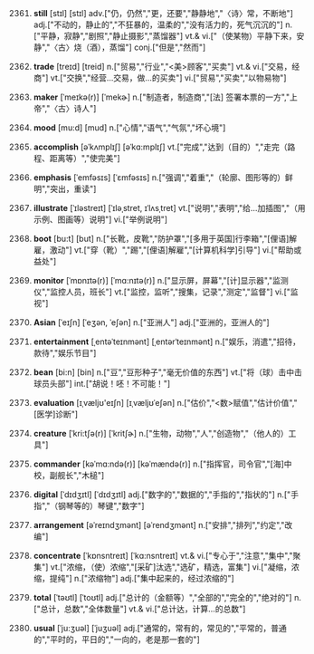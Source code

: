 2361. **still**
[stɪl]  [stɪl]
adv.["仍，仍然","更，还要","静静地","〈诗〉常，不断地"]  adj.["不动的，静止的","不狂暴的，温柔的","没有活力的，死气沉沉的"]  n.["平静，寂静","剧照","静止摄影","蒸馏器"]  vt.& vi.["（使某物）平静下来，安静","〈古〉烧（酒），蒸馏"]  conj.["但是","然而"]  

2362. **trade**
[treɪd]  [treid]
n.["贸易","行业","<美>顾客","买卖"]  vt.& vi.["交易，经商"]  vt.["交换","经营…交易，做…的买卖"]  vi.["贸易","买卖","以物易物"]  

2363. **maker**
[ˈmeɪkə(r)]  [ˈmekɚ]
n.["制造者，制造商","[法] 签署本票的一方","上帝","〈古〉诗人"]  

2364. **mood**
[mu:d]  [mud]
n.["心情","语气","气氛","坏心境"]  

2365. **accomplish**
[əˈkʌmplɪʃ]  [əˈkɑ:mplɪʃ]
vt.["完成","达到（目的）","走完（路程、距离等）","使完美"]  

2366. **emphasis**
[ˈemfəsɪs]  [ˈɛmfəsɪs]
n.["强调","着重","（轮廓、图形等的）鲜明","突出，重读"]  

2367. **illustrate**
[ˈɪləstreɪt]  [ˈɪləˌstret, ɪˈlʌsˌtret]
vt.["说明","表明","给…加插图","（用示例、图画等）说明"]  vi.["举例说明"]  

2368. **boot**
[bu:t]  [but]
n.["长靴，皮靴","防护罩","[多用于英国]行李箱","[俚语]解雇，激动"]  vt.["穿（靴）","踢","[俚语]解雇","[计算机科学]引导"]  vi.["帮助或益处"]  

2369. **monitor**
[ˈmɒnɪtə(r)]  [ˈmɑ:nɪtə(r)]
n.["显示屏，屏幕","[计]显示器","监测仪","监控人员，班长"]  vt.["监控，监听","搜集，记录","测定","监督"]  vi.["监视"]  

2370. **Asian**
[ˈeɪʃn]  [ˈeʒən, ˈeʃən]
n.["亚洲人"]  adj.["亚洲的，亚洲人的"]  

2371. **entertainment**
[ˌentəˈteɪnmənt]  [ˌentərˈteɪnmənt]
n.["娱乐，消遣","招待，款待","娱乐节目"]  

2372. **bean**
[bi:n]  [bin]
n.["豆","豆形种子","毫无价值的东西"]  vt.["将（球）击中击球员头部"]  int.["胡说！呸！不可能！"]  

2373. **evaluation**
[ɪˌvæljʊ'eɪʃn]  [ɪˌvæljʊˈeʃən]
n.["估价","<数>赋值","估计价值","[医学]诊断"]  

2374. **creature**
[ˈkri:tʃə(r)]  [ˈkritʃɚ]
n.["生物，动物","人","创造物","（他人的）工具"]  

2375. **commander**
[kəˈmɑ:ndə(r)]  [kəˈmændə(r)]
n.["指挥官，司令官","[海]中校，副舰长","木槌"]  

2376. **digital**
[ˈdɪdʒɪtl]  [ˈdɪdʒɪtl]
adj.["数字的","数据的","手指的","指状的"]  n.["手指","（钢琴等的）琴键","数字"]  

2377. **arrangement**
[əˈreɪndʒmənt]  [əˈrendʒmənt]
n.["安排","排列","约定","改编"]  

2378. **concentrate**
[ˈkɒnsntreɪt]  [ˈkɑ:nsntreɪt]
vt.& vi.["专心于","注意","集中","聚集"]  vt.["浓缩，（使）浓缩","[采矿]汰选","选矿，精选，富集"]  vi.["凝缩，浓缩，提纯"]  n.["浓缩物"]  adj.["集中起来的，经过浓缩的"]  

2379. **total**
[ˈtəʊtl]  [ˈtoʊtl]
adj.["总计的（金额等）","全部的","完全的","绝对的"]  n.["总计，总数","全体数量"]  vt.& vi.["总计达，计算…的总数"]  

2380. **usual**
[ˈju:ʒuəl]  [ˈjuʒuəl]
adj.["通常的，常有的，常见的","平常的，普通的","平时的，平日的","一向的，老是那一套的"]  

